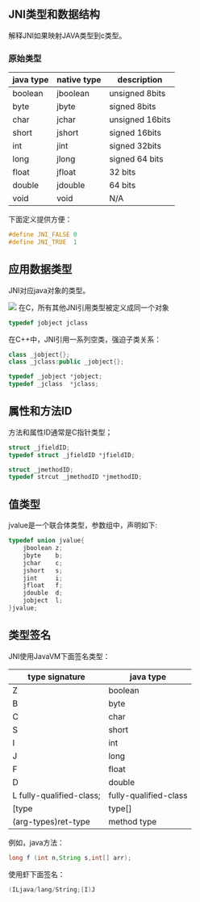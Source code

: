 ## JNI类型和数据结构

解释JNI如果映射JAVA类型到c类型。

### 原始类型

|java type|native type|description|
|--|--|--|
|boolean|jboolean|unsigned 8bits|
|byte|jbyte|signed 8bits|
|char|jchar|unsigned 16bits|
|short|jshort|signed 16bits|
|int|jint|signed 32bits|
|long|jlong|signed 64 bits|
|float|jfloat|32 bits|
|double|jdouble|64 bits|
|void|void|N/A|

下面定义提供方便：

```c
#define JNI_FALSE 0
#define JNI_TRUE  1
```

## 应用数据类型
JNI对应java对象的类型。

<image src="image/02-01.png"/>
在C，所有其他JNI引用类型被定义成同一个对象

```c
typedef jobject jclass
```
在C++中，JNI引用一系列空类，强迫子类关系：

```cpp
class _jobject{};
class _jclass:public _jobject{};

typedef _jobject *jobject;
typedef _jclass  *jclass;
```

## 属性和方法ID
方法和属性ID通常是C指针类型；

```c
struct _jfieldID;
typedef struct _jfieldID *jfieldID;

struct _jmethodID;
typedef strcut _jmethodID *jmethodID;
```

## 值类型
jvalue是一个联合体类型，参数组中，声明如下:

```cpp
typedef union jvalue{
	jboolean z;
	jbyte 	 b;
	jchar    c;
	jshort   s;
	jint     i;
	jfloat   f;
	jdouble  d;
	jobject  l;
}jvalue;
```

## 类型签名

JNI使用JavaVM下面签名类型：

|type signature|java type|
|--|--|
|Z|boolean|
|B|byte|
|C|char|
|S|short|
|I|int|
|J|long|
|F|float|
|D|double|
|L fully-qualified-class;|fully-qualified-class|
|[type|type[]|
|(arg-types)ret-type|method type|

例如，java方法：

```java
long f (int n,String s,int[] arr);
```
使用虾下面签名：

```cpp
(ILjava/lang/String;[I)J
```